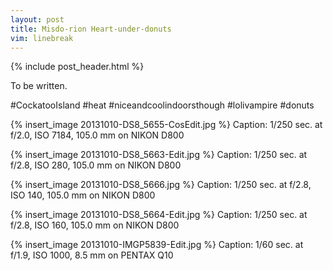 ```yaml
---
layout: post
title: Misdo-rion Heart-under-donuts
vim: linebreak
---
```


{% include post_header.html %}

To be written.

#CockatooIsland #heat #niceandcoolindoorsthough #lolivampire #donuts

{% insert_image 20131010-DS8_5655-CosEdit.jpg %}
Caption: 1/250 sec. at f/2.0, ISO 7184, 105.0 mm on NIKON D800

{% insert_image 20131010-DS8_5663-Edit.jpg %}
Caption: 1/250 sec. at f/2.8, ISO 280, 105.0 mm on NIKON D800

{% insert_image 20131010-DS8_5666.jpg %}
Caption: 1/250 sec. at f/2.8, ISO 140, 105.0 mm on NIKON D800

{% insert_image 20131010-DS8_5664-Edit.jpg %}
Caption: 1/250 sec. at f/2.8, ISO 160, 105.0 mm on NIKON D800

{% insert_image 20131010-IMGP5839-Edit.jpg %}
Caption: 1/60 sec. at f/1.9, ISO 1000, 8.5 mm on PENTAX Q10

